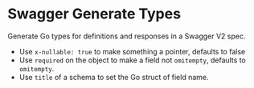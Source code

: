 # Swagger Generate Types

Generate Go types for definitions and responses in a Swagger V2 spec.

* Use `x-nullable: true` to make something a pointer, defaults to false
* Use `required` on the object to make a field not `omitempty`, defaults to
  `omitempty`.
* Use `title` of a schema to set the Go struct of field name.
